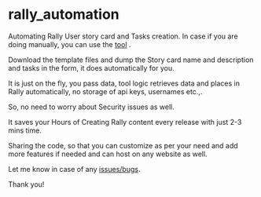 # rally_automation
Automating Rally User story card and Tasks creation. In case if you are doing manually, you can use the [tool](https://rallyautomation.herokuapp.com/) .

Download the template files and dump the Story card name and description and tasks in the form, it does automatically for you.

It is just on the fly, you pass data, tool logic retrieves data and places in Rally automatically, no storage of api keys, usernames etc.,.

So, no need to worry about Security issues as well.

It saves your Hours of Creating Rally content every release with just 2-3 mins time.

Sharing the code, so that you can customize as per your need and add more features if needed and can host on any website as well.

Let me know in case of any [issues/bugs](https://github.com/Manikant92/rally_automation/issues). 

Thank you!
